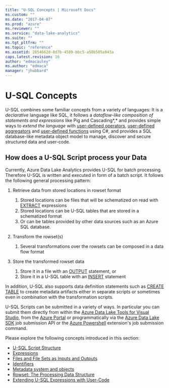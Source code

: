 ```yaml
---
title: "U-SQL Concepts | Microsoft Docs"
ms.custom: ""
ms.date: "2017-04-07"
ms.prod: "azure"
ms.reviewer: ""
ms.service: "data-lake-analytics"
ms.suite: ""
ms.tgt_pltfrm: ""
ms.topic: "reference"
ms.assetid: 2854662d-8d7b-4589-bbc5-a50b505a943a
caps.latest.revision: 16
author: "edmacauley"
ms.author: "edmaca"
manager: "jhubbard"
---
```

# U-SQL Concepts
U-SQL combines some familiar concepts from a variety of languages: It is a *declarative* language like SQL, it follows a *dataflow-like composition of statements and expressions* like Pig and Cascading*,* and provides simple ways to *extend the language* with [user-defined operators](https://docs.microsoft.com/azure/data-lake-analytics/data-lake-analytics-u-sql-programmability-guide#user-defined-objects--udo), [user-defined aggregators](https://docs.microsoft.com/azure/data-lake-analytics/data-lake-analytics-u-sql-programmability-guide#user-defined-aggregates--udagg) and [user-defined functions](https://docs.microsoft.com/azure/data-lake-analytics/data-lake-analytics-u-sql-programmability-guide#user-defined-functions---udf) using C#, and provides a SQL database-like metadata object model to manage, discover and secure structured data and user-code.  

## How does a U-SQL Script process your Data
Currently, Azure Data Lake Analytics provides U-SQL for batch processing.  Therefore U-SQL is written and executed in form of a batch script. It follows the following general processing pattern:    
1.  Retrieve data from stored locations in rowset format    
    1.  Stored locations can be files that will be schematized on read with [EXTRACT](../USQL/extract-expression-u-sql.md) expressions    
    2.  Stored locations can be U-SQL tables that are stored in a schematized format    
    3.  Or can be tables provided by other data sources such as an Azure SQL database.     
    

2.  Transform the rowset(s)    
    1.  Several transformations over the rowsets can be composed in a data flow format    
    
    
3.  Store the transformed rowset data    
    1.  Store it in a file with an [OUTPUT](../USQL/output-statement-u-sql.md) statement, or    
    2.  Store it in a U-SQL table with an [INSERT](../USQL/insert-u-sql.md) statement    

In addition, U-SQL also supports data definition statements such as [CREATE TABLE](../USQL/create-table-u-sql-creating-a-table-with-schema.md) to create metadata artifacts either in separate scripts or sometimes even in combination with the transformation scripts.  
  
U-SQL Scripts can be submitted in a variety of ways. In particular you can submit them directly from within the [Azure Data Lake Tools for Visual Studio](https://azure.microsoft.com/en-us/documentation/articles/data-lake-analytics-data-lake-tools-get-started/), from the [Azure Portal](https://azure.microsoft.com/en-us/documentation/articles/data-lake-analytics-get-started-portal) or programmatically via the [Azure Data Lake SDK](https://azure.microsoft.com/en-us/documentation/articles/data-lake-analytics-get-started-net-sdk/) job submission API or the [Azure Powershell](https://azure.microsoft.com/en-us/documentation/articles/data-lake-analytics-get-started-powershell) extension's job submission command.  
  
Please explore the following concepts introduced in this section:  
* [U-SQL Script Structure](../USQL/u-sql-scripts.md)  
* [Expressions](../USQL/expressions-u-sql.md)
* [Files and File Sets as Inputs and Outputs](../USQL/files-and-file-sets-as-inputs-and-outputs-u-sql.md) 
* [Identifiers](../USQL/identifiers-u-sql.md)  
* [Metadata system and objects](../USQL/data-definition-language-ddl-statements-u-sql.md) 
* [Rowset: The Processing Data Structure](../USQL/rowset-the-processing-data-structure-u-sql.md)  
* [Extending U-SQL Expressions with User-Code](../USQL/extending-u-sql-expressions-with-user-code.md)



